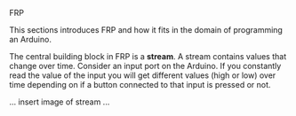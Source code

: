 FRP

This sections introduces FRP and how it fits in the domain of programming an
Arduino.

The central building block in FRP is a **stream**. A stream contains values
that change over time. Consider an input port on the Arduino. If you constantly
read the value of the input you will get different values (high or low) over
time depending on if a button connected to that input is pressed or not.

... insert image of stream ...
